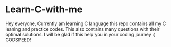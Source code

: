 # Learn-C-with-me
Hey everyone, Currently am learning C language this repo contains all my C leaning and practice codes. This also contains many questions with their optimal solutions. I will be glad if this help you in your coding journey :) GODSPEED!
